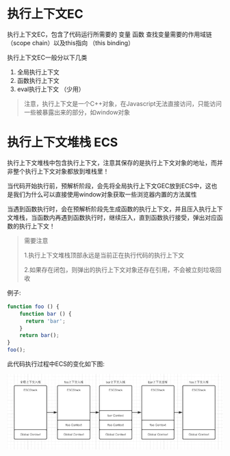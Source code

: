 # 执行上下文EC 
执行上下文EC，包含了代码运行所需要的 变量 函数 查找变量需要的作用域链（scope chain）以及this指向 （this binding）

执行上下文EC一般分以下几类

1. 全局执行上下文
2. 函数执行上下文
3. eval执行上下文 （少用）

> 注意，执行上下文是一个C++对象，在Javascript无法直接访问，只能访问一些被暴露出来的部分，如window对象

# 执行上下文堆栈 ECS 
执行上下文堆栈中包含执行上下文，注意其保存的是执行上下文对象的地址，而并非整个执行上下文对象都放到堆栈里！

当代码开始执行前，预解析阶段，会先将全局执行上下文GEC放到ECS中，这也是我们为什么可以直接使用window对象获取一些浏览器内置的方法属性

当遇到函数执行时，会在预解析阶段先生成函数的执行上下文，并且压入执行上下文堆栈，当函数内再遇到函数执行时，继续压入，直到函数执行接受，弹出对应函数的执行上下文！

> 需要注意
>
> 1.执行上下文堆栈顶部永远是当前正在执行代码的执行上下文
>
> 2.如果存在闭包，则弹出的执行上下文对象还存在引用，不会被立刻垃圾回收

例子:
```javascript
function foo () { 
    function bar () {        
      return 'bar';
    }
    return bar();
}
foo();
```
此代码执行过程中ECS的变化如下图:

![执行上下文堆栈](./assets/ECS.png)
